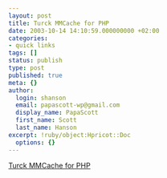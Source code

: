 ```yaml
---
layout: post
title: Turck MMCache for PHP
date: 2003-10-14 14:10:59.000000000 +02:00
categories:
- quick links
tags: []
status: publish
type: post
published: true
meta: {}
author:
  login: shanson
  email: papascott-wp@gmail.com
  display_name: PapaScott
  first_name: Scott
  last_name: Hanson
excerpt: !ruby/object:Hpricot::Doc
  options: {}
---
```

<p><a title="Better than PHP Accelerator? We'll find out..." href="http://h-blog.org/archives/000558.html">Turck MMCache for PHP</a></p>
